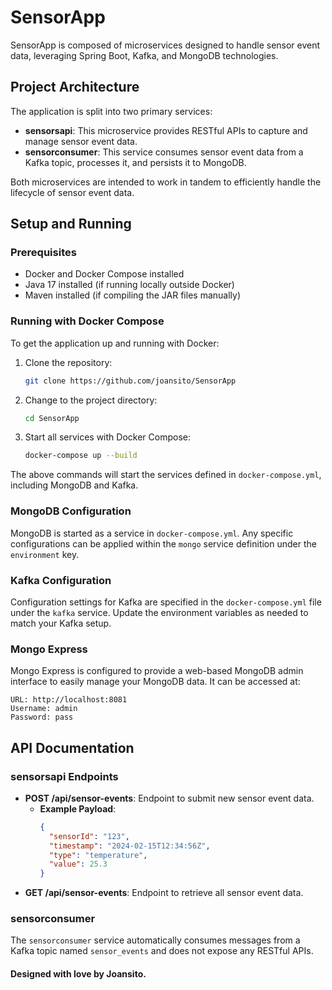 # SensorApp

SensorApp is composed of microservices designed to handle sensor event data, leveraging Spring Boot, Kafka, and MongoDB technologies.

## Project Architecture

The application is split into two primary services:

- **sensorsapi**: This microservice provides RESTful APIs to capture and manage sensor event data.
- **sensorconsumer**: This service consumes sensor event data from a Kafka topic, processes it, and persists it to MongoDB.

Both microservices are intended to work in tandem to efficiently handle the lifecycle of sensor event data.

## Setup and Running

### Prerequisites

- Docker and Docker Compose installed
- Java 17 installed (if running locally outside Docker)
- Maven installed (if compiling the JAR files manually)

### Running with Docker Compose

To get the application up and running with Docker:

1. Clone the repository:
   ```sh
   git clone https://github.com/joansito/SensorApp
   ```
2. Change to the project directory:
   ```sh
   cd SensorApp
   ```
3. Start all services with Docker Compose:
   ```sh
   docker-compose up --build
   ```

The above commands will start the services defined in `docker-compose.yml`, including MongoDB and Kafka.

### MongoDB Configuration

MongoDB is started as a service in `docker-compose.yml`. Any specific configurations can be applied within the `mongo` service definition under the `environment` key.

### Kafka Configuration

Configuration settings for Kafka are specified in the `docker-compose.yml` file under the `kafka` service. Update the environment variables as needed to match your Kafka setup.

### Mongo Express

Mongo Express is configured to provide a web-based MongoDB admin interface to easily manage your MongoDB data. It can be accessed at:

    URL: http://localhost:8081
    Username: admin
    Password: pass

## API Documentation

### sensorsapi Endpoints

- **POST /api/sensor-events**: Endpoint to submit new sensor event data.
    - **Example Payload**:
      ```json
      {
        "sensorId": "123",
        "timestamp": "2024-02-15T12:34:56Z",
        "type": "temperature",
        "value": 25.3
      }
      ```
- **GET /api/sensor-events**: Endpoint to retrieve all sensor event data.

### sensorconsumer

The `sensorconsumer` service automatically consumes messages from a Kafka topic named `sensor_events` and does not expose any RESTful APIs.

#### Designed with love by Joansito.
